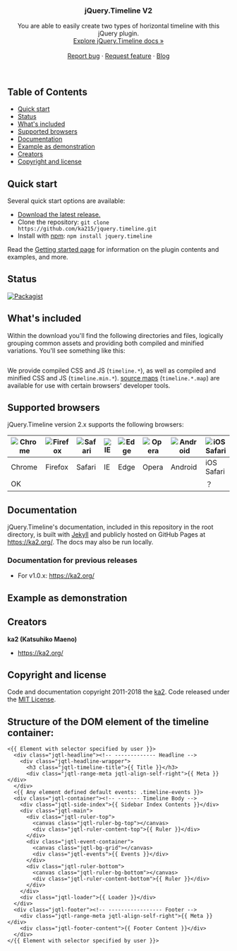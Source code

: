 <link rel="stylesheet" href="https://use.fontawesome.com/releases/v5.4.2/css/all.css" integrity="sha384-/rXc/GQVaYpyDdyxK+ecHPVYJSN9bmVFBvjA/9eOB+pb3F2w2N6fc5qB9Ew5yIns" crossorigin="anonymous">

<p align="center">
<!--
  <a href="https://ka2.org/">
    <img src="" alt="jQuery.Timeline">
  </a>
-->    
  <h3 align="center">jQuery.Timeline V2</h3>

  <p align="center">
    You are able to easily create two types of horizontal timeline with this jQuery plugin.
    <br>
    <a href="https://ka2.org/jquery.timeline/docs/v2/">Explore jQuery.Timeline docs »</a>
    <br>
    <br>
    <a href="https://github.com/ka215/jquery.timeline/issues/new?template=bug.md">Report bug</a>
    ·
    <a href="https://github.com/ka215/jquery.timeline/issues/new?template=feature.md&labels=feature">Request feature</a>
    ·
    <a href="https://ka2.org/">Blog</a>
  </p>
</p>

<br>

## Table of Contents

- [Quick start](#quick-start)
- [Status](#status)
- [What's included](#whats-included)
- [Supported browsers](#supported-browsers)
- [Documentation](#documentation)
- [Example as demonstration](#example-as-demonstration)
- [Creators](#creators)
- [Copyright and license](#copyright-and-license)

## Quick start

Several quick start options are available:

- [Download the latest release.](https://github.com/ka215/jquery.timeline/archive/v2.0.0a1.zip)
- Clone the repository: `git clone https://github.com/ka215/jquery.timeline.git`
- Install with [npm](https://www.npmjs.com/): `npm install jquery.timeline`

Read the [Getting started page](https://ka2.org/jquery.timeline/docs/v2/getting-started/introduction/) for information on the plugin contents and examples, and more.


## Status

[![Packagist](https://img.shields.io/packagist/l/doctrine/orm.svg)](https://raw.githubusercontent.com/ka215/jquery.timeline/master/LICENSE)


## What's included

Within the download you'll find the following directories and files, logically grouping common assets and providing both compiled and minified variations. You'll see something like this:

```
```

We provide compiled CSS and JS (`timeline.*`), as well as compiled and minified CSS and JS (`timeline.min.*`). [source maps](https://developers.google.com/web/tools/chrome-devtools/debug/readability/source-maps) (`timeline.*.map`) are available for use with certain browsers' developer tools.


## Supported browsers

jQuery.Timeline version 2.x supports the following browsers:

<table>
<thead>
<tr>
<th><img src="https://ka215.github.io/jquery.timeline/imgs/chrome-brands.svg" alt="Chrome" /></th>
<th><img src="https://ka215.github.io/jquery.timeline/imgs/firefox-brands.svg" alt="Firefox" /></th>
<th><img src="https://ka215.github.io/jquery.timeline/imgs/safari-brands.svg" alt="Safari" /></th>
<th><img src="https://github.com/ka215/jquery.timeline/blob/develop/docs/imgs/internet-explorer-brands.svg" alt="IE" /></th>
<th><img src="https://github.com/ka215/jquery.timeline/blob/develop/docs/imgs/edge-brands.svg" alt="Edge" /></th>
<th><img src="https://github.com/ka215/jquery.timeline/blob/develop/docs/imgs/opera-brands.svg" alt="Opera" /></th>
<th><img src="https://github.com/ka215/jquery.timeline/blob/develop/docs/imgs/android-brands.svg" alt="Android" /></th>
<th><img src="https://github.com/ka215/jquery.timeline/blob/develop/docs/imgs/safari-brands.svg" alt="iOS Safari" /></th>
</tr>
</thead>
<tbody>
<tr>
<td>Chrome</td>
<td>Firefox</td>
<td>Safari</td>
<td>IE</td>
<td>Edge</td>
<td>Opera</td>
<td>Android</td>
<td>iOS Safari</td>
</tr>
<tr>
<td>OK</td>
<td><i class="octicon oct-check"></i></td>
<td><i class="octicon oct-check"></i></td>
<td><i class="octicon oct-check"></i></td>
<td><i class="octicon oct-check"></i></td>
<td><i class="octicon oct-check"></i></td>
<td><i class="octicon oct-check"></i></td>
<td>？</td>
</tr>
</tbody>
</table>


## Documentation

jQuery.Timeline's documentation, included in this repository in the root directory, is built with [Jekyll](https://jekyllrb.com/) and publicly hosted on GitHub Pages at <https://ka2.org/>. The docs may also be run locally.

<!--
Documentation search is powered by [Algolia's DocSearch](https://community.algolia.com/docsearch/). Working on our search? Be sure to set `debug: true` in `site/docs/4.1/assets/js/src/search.js` file.
-->

### Documentation for previous releases

- For v1.0.x: <https://ka2.org/>

## Example as demonstration


## Creators

**ka2 (Katsuhiko Maeno)**

- <https://ka2.org/>
<!--
- <https://twitter.com/ka215>
- <https://github.com/ka215>
-->

## Copyright and license

Code and documentation copyright 2011-2018 the [ka2](https://ka2.org/). Code released under the [MIT License]().

## Structure of the DOM element of the timeline container:

```
<{{ Element with selector specified by user }}>
  <div class="jqtl-headline"><!-- ------------- Headline -->
    <div class="jqtl-headline-wrapper">
      <h3 class="jqtl-timeline-title">{{ Title }}</h3>
      <div class="jqtl-range-meta jqtl-align-self-right">{{ Meta }}</div>
  </div>
  <{{ Any element defined default events: .timeline-events }}>
  <div class="jqtl-container"><!-- ------- Timeline Body -->
    <div class="jqtl-side-index">{{ Sidebar Index Contents }}</div>
    <div class="jqtl-main">
      <div class="jqtl-ruler-top">
        <canvas class="jqtl-ruler-bg-top"></canvas>
        <div class="jqtl-ruler-content-top">{{ Ruler }}</div>
      </div>
      <div class="jqtl-event-container">
        <canvas class="jqtl-bg-grid"></canvas>
        <div class="jqtl-events">{{ Events }}</div>
      </div>
      <div class="jqtl-ruler-bottom">
        <canvas class="jqtl-ruler-bg-bottom"></canvas>
        <div class="jqtl-ruler-content-bottom">{{ Ruler }}</div>
      </div>
    </div>
    <div class="jqtl-loader">{{ Loader }}</div>
  </div>
  <div class="jqtl-footer"><!-- ----------------- Footer -->
    <div class="jqtl-range-meta jqtl-align-self-right">{{ Meta }}</div>
    <div class="jqtl-footer-content">{{ Footer Content }}</div>
  </div>
</{{ Element with selector specified by user }}>
```
